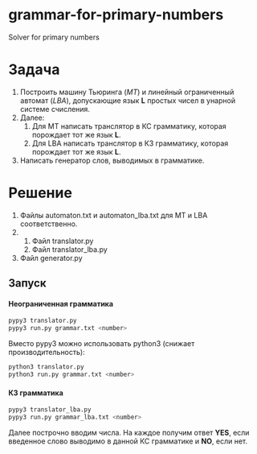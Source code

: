 # grammar-for-primary-numbers
Solver for primary numbers

# Задача
1. Построить машину Тьюринга (*МТ*) и линейный ограниченный автомат (*LBA*), допускающие язык **L** простых чисел в унарной системе счисления.
2. Далее:
	1. Для МТ написать транслятор в КС грамматику, которая порождает тот же язык **L**.
	2. Для LBA написать транслятор в КЗ грамматику, которая порождает тот же язык **L**.
3. Написать генератор слов, выводимых в грамматике.

# Решение
1. Файлы automaton.txt и automaton_lba.txt для МТ и LBA соответственно.
2. 
	1. Файл translator.py
	2. Файл translator_lba.py
3. Файл generator.py

## Запуск
#### Неограниченная грамматика
```bash
pypy3 translator.py
pypy3 run.py grammar.txt <number> 
```

Вместо pypy3 можно использовать python3 (снижает производительность):

```bash
python3 translator.py
python3 run.py grammar.txt <number> 
```
#### КЗ грамматика
```bash
pypy3 translator_lba.py
pypy3 run.py grammar_lba.txt <number>
```
Далее построчно вводим числа. На каждое получим ответ **YES**, если введенное слово выводимо в данной КС грамматике и **NO**, если нет.
